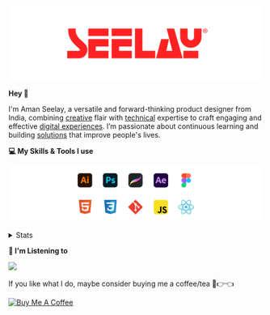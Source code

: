 [![banner](./images/seelay.svg)](https://www.seelay.in)

**Hey 👋**

I'm Aman Seelay, a versatile and forward-thinking product designer from India, combining [creative](https://illustrations.seelay.in) flair with [technical](https://www.seelay.in/#skills) expertise to craft engaging and effective [digital experiences](https://www.seelay.in/#work). I’m passionate about continuous learning and building [solutions](https://www.seelay.in/#projects) that improve people's lives.

**💻 My Skills & Tools I use**

[![banner](./images/skills&tools.svg)](https://www.seelay.in/about)

<details>
  <summary>Stats</summary>

---

<!--START_SECTION:waka-->
![Profile Views](http://img.shields.io/badge/Profile%20Views-1-blue)

**🐱 My GitHub Data** 

> 📦 825.6 kB Used in GitHub's Storage 
 > 
> 🏆 1,841 Contributions in the Year 2025
 > 
> 💼 Opted to Hire
 > 
> 📜 1 Public Repository 
 > 
> 🔑 27 Private Repository 
 > 
**I'm a Night 🦉** 

```text
🌞 Morning                610 commits         ███░░░░░░░░░░░░░░░░░░░░░░   12.54 % 
🌆 Daytime                590 commits         ███░░░░░░░░░░░░░░░░░░░░░░   12.13 % 
🌃 Evening                1518 commits        ████████░░░░░░░░░░░░░░░░░   31.21 % 
🌙 Night                  2146 commits        ███████████░░░░░░░░░░░░░░   44.12 % 
```
📅 **I'm Most Productive on Sunday** 

```text
Monday                   643 commits         ███░░░░░░░░░░░░░░░░░░░░░░   13.22 % 
Tuesday                  733 commits         ████░░░░░░░░░░░░░░░░░░░░░   15.07 % 
Wednesday                673 commits         ███░░░░░░░░░░░░░░░░░░░░░░   13.84 % 
Thursday                 679 commits         ███░░░░░░░░░░░░░░░░░░░░░░   13.96 % 
Friday                   501 commits         ███░░░░░░░░░░░░░░░░░░░░░░   10.30 % 
Saturday                 741 commits         ████░░░░░░░░░░░░░░░░░░░░░   15.23 % 
Sunday                   894 commits         █████░░░░░░░░░░░░░░░░░░░░   18.38 % 
```


📊 **This Week I Spent My Time On** 

```text
🕑︎ Time Zone: Asia/Kolkata

💬 Programming Languages: 
Other                    17 hrs 36 mins      █████████████████░░░░░░░░   67.48 % 
TypeScript               5 hrs 12 mins       █████░░░░░░░░░░░░░░░░░░░░   19.98 % 
Astro                    2 hrs 43 mins       ███░░░░░░░░░░░░░░░░░░░░░░   10.43 % 
JSON                     17 mins             ░░░░░░░░░░░░░░░░░░░░░░░░░   01.15 % 
Markdown                 13 mins             ░░░░░░░░░░░░░░░░░░░░░░░░░   00.85 % 

🔥 Editors: 
Chrome                   12 hrs 41 mins      ████████████░░░░░░░░░░░░░   48.63 % 
Cursor                   8 hrs 31 mins       ████████░░░░░░░░░░░░░░░░░   32.66 % 
Edge                     4 hrs 53 mins       █████░░░░░░░░░░░░░░░░░░░░   18.71 % 

💻 Operating System: 
Windows                  26 hrs 6 mins       █████████████████████████   100.00 % 
```

**I Mostly Code in JavaScript** 

```text
JavaScript               17 repos            ███████████████░░░░░░░░░░   58.62 % 
TypeScript               5 repos             ████░░░░░░░░░░░░░░░░░░░░░   17.24 % 
HTML                     4 repos             ███░░░░░░░░░░░░░░░░░░░░░░   13.79 % 
Java                     2 repos             ██░░░░░░░░░░░░░░░░░░░░░░░   06.90 % 
Astro                    1 repo              █░░░░░░░░░░░░░░░░░░░░░░░░   03.45 % 
```




 Last Updated on 05/10/2025 06:46:24 UTC
<!--END_SECTION:waka-->

---

 </details>

**🎵 I'm Listening to**

<object data="https://now-play.vercel.app/api/generate?uid=7a17a86e-d6b7-43b5-8d9c-1d6dae42a779" >

  <img src="https://now-play.vercel.app/api/generate?uid=7a17a86e-d6b7-43b5-8d9c-1d6dae42a779" />

</object>

If you like what I do, maybe consider buying me a coffee/tea 🥺👉👈

<a href="https://www.buymeacoffee.com/seelay" target="_blank"><img src="https://cdn.buymeacoffee.com/buttons/v2/default-red.png" alt="Buy Me A Coffee" width="150" ></a>
